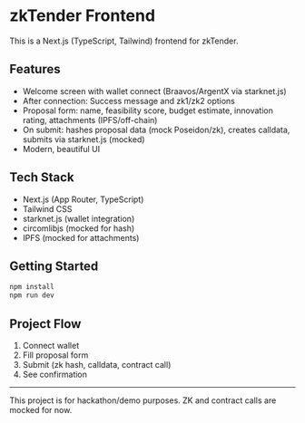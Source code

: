 # zkTender Frontend

This is a Next.js (TypeScript, Tailwind) frontend for zkTender.

## Features
- Welcome screen with wallet connect (Braavos/ArgentX via starknet.js)
- After connection: Success message and zk1/zk2 options
- Proposal form: name, feasibility score, budget estimate, innovation rating, attachments (IPFS/off-chain)
- On submit: hashes proposal data (mock Poseidon/zk), creates calldata, submits via starknet.js (mocked)
- Modern, beautiful UI

## Tech Stack
- Next.js (App Router, TypeScript)
- Tailwind CSS
- starknet.js (wallet integration)
- circomlibjs (mocked for hash)
- IPFS (mocked for attachments)

## Getting Started
```bash
npm install
npm run dev
```

## Project Flow
1. Connect wallet
2. Fill proposal form
3. Submit (zk hash, calldata, contract call)
4. See confirmation

---

This project is for hackathon/demo purposes. ZK and contract calls are mocked for now.
